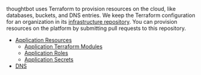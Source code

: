 thoughtbot uses Terraform to provision resources on the cloud, like
databases, buckets, and DNS entries. We keep the Terraform configuration
for an organization in its [infrastructure
repository](../../conventions-and-expectations/repository-conventions/infrastructure-repository.md).
You can provision resources on the platform by submitting pull requests
to this repository.

  - [Application Resources](../../provision/application-resources.md)
      - [Application Terraform
        Modules](../../provision/application-resources/application-terraform-modules.md)
      - [Application
        Roles](../../provision/application-resources/application-roles.md)
      - [Application
        Secrets](../../provision/application-resources/application-secrets.md)
  - [DNS](../../provision/dns.md)
